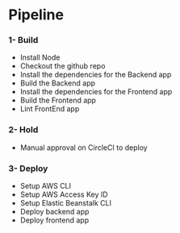 # Pipeline

### 1-  Build

- Install Node
- Checkout the github repo 
- Install the dependencies for the Backend app
- Build the Backend app
- Install the dependencies for the Frontend app
- Build the Frontend app
- Lint FrontEnd app

### 2- Hold

- Manual approval on CircleCI to deploy

### 3- Deploy 

- Setup AWS CLI
- Setup AWS Access Key ID
- Setup Elastic Beanstalk CLI
- Deploy backend app
- Deploy frontend app

